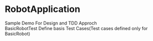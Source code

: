 # RobotApplication
Sample Demo For Design and TDD Approch</br>
BasicRobotTest  Define basis Test Cases(Test cases defined only for BasicRobot)</br>
</br>  

